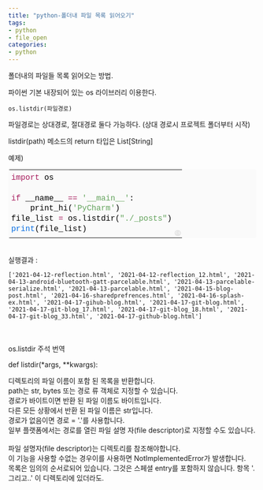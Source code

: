 ```yaml
---
title: "python-폴더내 파일 목록 읽어오기"
tags:
- python
- file_open
categories:
- python
---
```


폴더내의 파일들 목록 읽어오는 방법.


파이썬 기본 내장되어 있는 os 라이브러리 이용한다.


`os.listdir(파일경로)`


파일경로는 상대경로, 절대경로 둘다 가능하다.
(상대 경로시 프로젝트 폴더부터 시작)

listdir(path) 메소드의 return 타입은 List\[String]
<br>

예제)

<div class="colorscripter-code" style="color:#010101;font-family:Consolas, 'Liberation Mono', Menlo, Courier, monospace !important; position:relative !important;overflow:auto"><table class="colorscripter-code-table" style="margin:0;padding:0;border:none;background-color:#fafafa;border-radius:4px;" cellspacing="0" cellpadding="0"><tr><td style="padding:6px 0;text-align:left"><div style="margin:0;padding:0;color:#010101;font-family:Consolas, 'Liberation Mono', Menlo, Courier, monospace !important;line-height:130%"><div style="padding:0 6px; white-space:pre; line-height:130%"><span style="color:#a71d5d">import</span>&nbsp;os</div><div style="padding:0 6px; white-space:pre; line-height:130%">&nbsp;</div><div style="padding:0 6px; white-space:pre; line-height:130%"><span style="color:#a71d5d">if</span>&nbsp;__name__&nbsp;<span style="color:#0086b3"></span><span style="color:#a71d5d">=</span><span style="color:#0086b3"></span><span style="color:#a71d5d">=</span>&nbsp;<span style="color:#63a35c">'__main__'</span>:</div><div style="padding:0 6px; white-space:pre; line-height:130%">&nbsp;&nbsp;&nbsp;&nbsp;print_hi(<span style="color:#63a35c">'PyCharm'</span>)</div><div style="padding:0 6px; white-space:pre; line-height:130%">file_list&nbsp;<span style="color:#0086b3"></span><span style="color:#a71d5d">=</span>&nbsp;os.listdir(<span style="color:#63a35c">"./_posts"</span>)</div><div style="padding:0 6px; white-space:pre; line-height:130%"><span style="color:#066de2">print</span>(file_list)</div></div></td><td style="vertical-align:bottom;padding:0 2px 4px 0"><a href="http://colorscripter.com/info#e" target="_blank" style="text-decoration:none;color:white"><span style="font-size:9px;word-break:normal;background-color:#e5e5e5;color:white;border-radius:10px;padding:1px">cs</span></a></td></tr></table></div>

<br>
<br>
실행결과 :
<br>

    ['2021-04-12-reflection.html', '2021-04-12-reflection_12.html', '2021-04-13-android-bluetooth-gatt-parcelable.html', '2021-04-13-parcelable-serialize.html', '2021-04-13-parcelable.html', '2021-04-15-blog-post.html', '2021-04-16-sharedprefrences.html', '2021-04-16-splash-ex.html', '2021-04-17-gihub-blog.html', '2021-04-17-git-blog.html', '2021-04-17-git-blog_17.html', '2021-04-17-git-blog_18.html', '2021-04-17-git-blog_33.html', '2021-04-17-github-blog.html']

<br>
<br>
os.listdir 주석 번역

  

def listdir(\*args, \**kwargs):
   
디렉토리의 파일 이름이 포함 된 목록을 반환합니다. 
<br>path는 str, bytes 또는 경로 류 객체로 지정할 수 있습니다. 
<br>경로가 바이트이면 반환 된 파일 이름도 바이트입니다. 
<br>다른 모든 상황에서 반환 된 파일 이름은 str입니다.
<br>경로가 없음이면 경로 = '.'를 사용합니다. 
<br>일부 플랫폼에서는 경로를 열린 파일 설명 자(file descriptor)로 지정할 수도 있습니다. \
<br>파일 설명자(file descriptor)는 디렉토리를 참조해야합니다.
<br>이 기능을 사용할 수없는 경우이를 사용하면 NotImplementedError가 발생합니다.
<br>목록은 임의의 순서로되어 있습니다. 그것은 스페셜 entry를 포함하지 않습니다. 항목 '.그리고..' 이 디렉토리에 있더라도.


